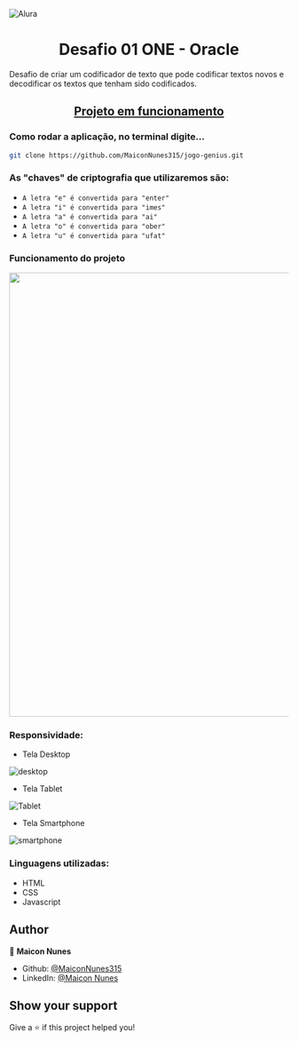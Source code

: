 
![Alura](https://user-images.githubusercontent.com/88409912/210897996-6856ec9a-a5e0-42b6-90cc-75c71ba11bde.png)<h1 align="center">Desafio 01 ONE - Oracle</h1>

Desafio de criar um codificador de texto que pode codificar textos novos e decodificar os textos que tenham sido codificados.

<h2 align="center"><a href="https://maiconnunes315.github.io/Challenge-Oracle-ONE/">Projeto em funcionamento</a></h2>


### Como rodar a aplicação, no terminal digite... 

```sh
git clone https://github.com/MaiconNunes315/jogo-genius.git
```

### As "chaves" de criptografia que utilizaremos são:
- ``A letra "e" é convertida para "enter"``
- ``A letra "i" é convertida para "imes"``
- ``A letra "a" é convertida para "ai"``
- ``A letra "o" é convertida para "ober"``
- ``A letra "u" é convertida para "ufat"``

### Funcionamento do projeto

<img src="https://user-images.githubusercontent.com/88409912/210901510-7fe57fc7-87d7-4d22-8102-b0677eeb3a15.gif" width="800" align="center"/>


### Responsividade: 

* Tela Desktop

![desktop](https://user-images.githubusercontent.com/88409912/210902391-c50252a1-b09a-4841-8a51-2f35a8573a38.png)

* Tela Tablet

![Tablet](https://user-images.githubusercontent.com/88409912/210902449-a6a23612-ba7b-4215-886a-e48691b4a0e8.png)

* Tela Smartphone

![smartphone](https://user-images.githubusercontent.com/88409912/210902485-b6fcd849-0206-4bd1-9ce5-7d3ec26368fc.png)

### Linguagens utilizadas: 

* HTML
* CSS
* Javascript

## Author

👤 **Maicon Nunes**

- Github: [@MaiconNunes315](https://github.com/MaiconNunes315)
- LinkedIn: [@Maicon Nunes](https://www.linkedin.com/in/maicon-nunes)

## Show your support

Give a ⭐️ if this project helped you!
